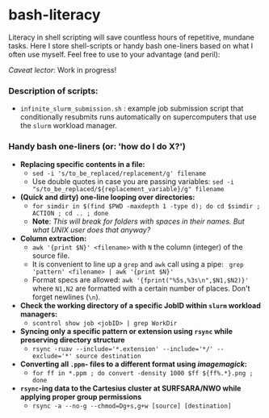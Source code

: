 # bash-literacy

Literacy in shell scripting will save countless hours of repetitive, mundane tasks. Here I store shell-scripts or handy bash one-liners based on what I often use myself. Feel free to use to your advantage (and peril):

_Caveat lector_: Work in progress!

### Description of scripts:
- `infinite_slurm_submission.sh` : example job submission script that conditionally resubmits runs automatically on supercomputers that use the `slurm` workload manager.



### Handy bash one-liners (or: 'how do I do X?')

- **Replacing specific contents in a file:**
  - `sed -i 's/to_be_replaced/replacement/g' filename`
  - Use double quotes in case you are passing variables: `sed -i "s/to_be_replaced/${replacement_variable}/g" filename`
- **(Quick and dirty) one-line looping over directories:**
  - `for simdir in $(find $PWD -maxdepth 1 -type d); do cd $simdir ; ACTION ; cd .. ; done`  
  -  **Note**: _This will break for folders with spaces in their names. But what UNIX user does that anyway?_
- **Column extraction:**
  - `awk '{print $N}' <filename>` with `N` the column (integer) of the source file. 
  - It is convenient to line up a `grep` and `awk` call using a pipe: ` grep 'pattern' <filename> | awk '{print $N}'`
  - Format specs are allowed: `awk '{fprint("%5s,%3s\n",$N1,$N2)}'` where `N1,N2` are formatted with a certain number of places. Don't forget newlines (`\n`).
- **Check the working directory of a specific JobID within `slurm` workload managers:**
  - `scontrol show job <jobID> | grep WorkDir`
- **Syncing only a specific pattern or extension using `rsync` while preserving directory structure**
  - `rsync -ruav --include='*.extension' --include='*/' --exclude='*' source destination`
- **Converting all `.ppm`- files to a different format using *imagemagick*:**
  - `for ff in *.ppm ; do convert -density 1000 $ff ${ff%.*}.png ; done`
- **`rsync`-ing data to the Cartesius cluster at SURFSARA/NWO while applying proper group permissions**
  - `rsync -a --no-g --chmod=Dg+s,g+w [source] [destination]`



